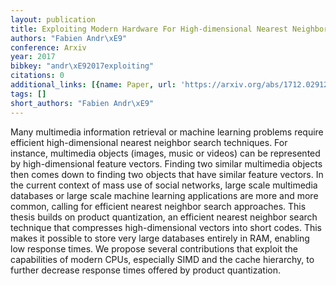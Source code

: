 ```yaml
---
layout: publication
title: Exploiting Modern Hardware For High-dimensional Nearest Neighbor Search
authors: "Fabien Andr\xE9"
conference: Arxiv
year: 2017
bibkey: "andr\xE92017exploiting"
citations: 0
additional_links: [{name: Paper, url: 'https://arxiv.org/abs/1712.02912'}]
tags: []
short_authors: "Fabien Andr\xE9"
---
```

Many multimedia information retrieval or machine learning problems require
efficient high-dimensional nearest neighbor search techniques. For instance,
multimedia objects (images, music or videos) can be represented by
high-dimensional feature vectors. Finding two similar multimedia objects then
comes down to finding two objects that have similar feature vectors. In the
current context of mass use of social networks, large scale multimedia
databases or large scale machine learning applications are more and more
common, calling for efficient nearest neighbor search approaches.
  This thesis builds on product quantization, an efficient nearest neighbor
search technique that compresses high-dimensional vectors into short codes.
This makes it possible to store very large databases entirely in RAM, enabling
low response times. We propose several contributions that exploit the
capabilities of modern CPUs, especially SIMD and the cache hierarchy, to
further decrease response times offered by product quantization.